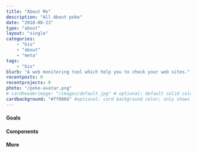 ```yaml
---
title: "About Me"
description: "All About poke"
date: "2018-08-23"
type: "about"
layout: "single"
categories:
    - "bio"
    - "about"
    - "meta"
tags:
    - "bio"
blurb: "A web monitoring tool which help you to check your web sites."
recentposts: 0
recentprojects: 0
photo: "/poke-avatar.png"
# cardheaderimage: "/images/default.jpg" # optional: default solid color if unset
cardbackground: "#ff0066" #optional: card background color; only shows when no image specified
---
```


#### Goals

#### Components

#### More
